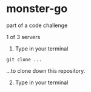 # monster-go

part of a code challenge

1 of 3 servers


1. Type in your terminal

```git clone ...```

...to clone down this repository.

2. Type in your terminal
